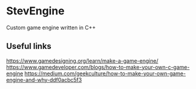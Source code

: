 # StevEngine
Custom game engine written in C++

## Useful links
https://www.gamedesigning.org/learn/make-a-game-engine/
https://www.gamedeveloper.com/blogs/how-to-make-your-own-c-game-engine
https://medium.com/geekculture/how-to-make-your-own-game-engine-and-why-ddf0acbc5f3
